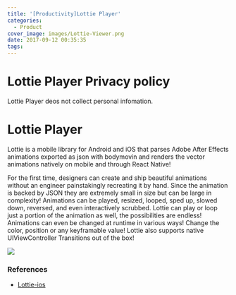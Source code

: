 ```yaml
---
title: '[Productivity]Lottie Player'
categories:
  - Product
cover_image: images/Lottie-Viewer.png
date: 2017-09-12 00:35:35
tags:
---
```


# Lottie Player Privacy policy
Lottie Player deos not collect personal infomation.

# Lottie Player
Lottie is a mobile library for Android and iOS that parses Adobe After Effects animations exported as json with bodymovin and renders the vector animations natively on mobile and through React Native!

For the first time, designers can create and ship beautiful animations without an engineer painstakingly recreating it by hand. Since the animation is backed by JSON they are extremely small in size but can be large in complexity! Animations can be played, resized, looped, sped up, slowed down, reversed, and even interactively scrubbed. Lottie can play or loop just a portion of the animation as well, the possibilities are endless! Animations can even be changed at runtime in various ways! Change the color, position or any keyframable value! Lottie also supports native UIViewController Transitions out of the box!

[![](DownLoadOnTheAppStore.svg)](https://itunes.apple.com/app/lottie-player/id1278718880?mt=8)

### References
- [Lottie-ios](https://github.com/airbnb/lottie-ios)